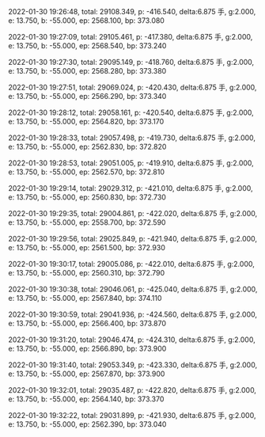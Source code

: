 2022-01-30 19:26:48, total: 29108.349, p: -416.540, delta:6.875 手, g:2.000, e: 13.750, b: -55.000, ep: 2568.100, bp: 373.080

2022-01-30 19:27:09, total: 29105.461, p: -417.380, delta:6.875 手, g:2.000, e: 13.750, b: -55.000, ep: 2568.540, bp: 373.240

2022-01-30 19:27:30, total: 29095.149, p: -418.760, delta:6.875 手, g:2.000, e: 13.750, b: -55.000, ep: 2568.280, bp: 373.380

2022-01-30 19:27:51, total: 29069.024, p: -420.430, delta:6.875 手, g:2.000, e: 13.750, b: -55.000, ep: 2566.290, bp: 373.340

2022-01-30 19:28:12, total: 29058.161, p: -420.540, delta:6.875 手, g:2.000, e: 13.750, b: -55.000, ep: 2564.820, bp: 373.170

2022-01-30 19:28:33, total: 29057.498, p: -419.730, delta:6.875 手, g:2.000, e: 13.750, b: -55.000, ep: 2562.830, bp: 372.820

2022-01-30 19:28:53, total: 29051.005, p: -419.910, delta:6.875 手, g:2.000, e: 13.750, b: -55.000, ep: 2562.570, bp: 372.810

2022-01-30 19:29:14, total: 29029.312, p: -421.010, delta:6.875 手, g:2.000, e: 13.750, b: -55.000, ep: 2560.830, bp: 372.730

2022-01-30 19:29:35, total: 29004.861, p: -422.020, delta:6.875 手, g:2.000, e: 13.750, b: -55.000, ep: 2558.700, bp: 372.590

2022-01-30 19:29:56, total: 29025.849, p: -421.940, delta:6.875 手, g:2.000, e: 13.750, b: -55.000, ep: 2561.500, bp: 372.930

2022-01-30 19:30:17, total: 29005.086, p: -422.010, delta:6.875 手, g:2.000, e: 13.750, b: -55.000, ep: 2560.310, bp: 372.790

2022-01-30 19:30:38, total: 29046.061, p: -425.040, delta:6.875 手, g:2.000, e: 13.750, b: -55.000, ep: 2567.840, bp: 374.110

2022-01-30 19:30:59, total: 29041.936, p: -424.560, delta:6.875 手, g:2.000, e: 13.750, b: -55.000, ep: 2566.400, bp: 373.870

2022-01-30 19:31:20, total: 29046.474, p: -424.310, delta:6.875 手, g:2.000, e: 13.750, b: -55.000, ep: 2566.890, bp: 373.900

2022-01-30 19:31:40, total: 29053.349, p: -423.330, delta:6.875 手, g:2.000, e: 13.750, b: -55.000, ep: 2567.870, bp: 373.900

2022-01-30 19:32:01, total: 29035.487, p: -422.820, delta:6.875 手, g:2.000, e: 13.750, b: -55.000, ep: 2564.140, bp: 373.370

2022-01-30 19:32:22, total: 29031.899, p: -421.930, delta:6.875 手, g:2.000, e: 13.750, b: -55.000, ep: 2562.390, bp: 373.040